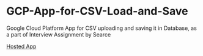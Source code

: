 # GCP-App-for-CSV-Load-and-Save
Google Cloud Platform App for CSV uploading and saving it in Database, as a part of Interview Assignment by Searce


[Hosted App](https://proj-searce.appspot.com)
